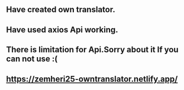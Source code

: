 ## Have created own translator.
## Have used axios Api working.
## There is limitation for Api.Sorry about it If you can not use :(

## https://zemheri25-owntranslator.netlify.app/
